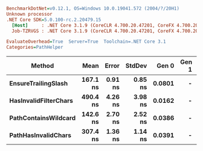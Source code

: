 ``` ini

BenchmarkDotNet=v0.12.1, OS=Windows 10.0.19041.572 (2004/?/20H1)
Unknown processor
.NET Core SDK=5.0.100-rc.2.20479.15
  [Host]     : .NET Core 3.1.9 (CoreCLR 4.700.20.47201, CoreFX 4.700.20.47203), X64 RyuJIT
  Job-TZRVGS : .NET Core 3.1.9 (CoreCLR 4.700.20.47201, CoreFX 4.700.20.47203), X64 RyuJIT

EvaluateOverhead=True  Server=True  Toolchain=.NET Core 3.1  
Categories=PathHelper  

```
|                Method |     Mean |   Error |  StdDev |  Gen 0 | Gen 1 | Gen 2 | Allocated |
|---------------------- |---------:|--------:|--------:|-------:|------:|------:|----------:|
|   **EnsureTrailingSlash** | **167.1 ns** | **0.91 ns** | **0.85 ns** | **0.0801** |     **-** |     **-** |     **760 B** |
| **HasInvalidFilterChars** | **490.4 ns** | **4.26 ns** | **3.98 ns** | **0.0162** |     **-** |     **-** |     **160 B** |
|  **PathContainsWildcard** | **142.6 ns** | **2.70 ns** | **2.52 ns** | **0.0386** |     **-** |     **-** |     **368 B** |
|   **PathHasInvalidChars** | **307.4 ns** | **1.36 ns** | **1.14 ns** | **0.0391** |     **-** |     **-** |     **368 B** |

